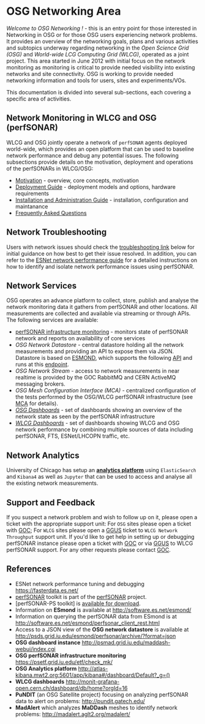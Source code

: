 OSG Networking Area
===================

*Welcome to OSG Networking !* - this is an entry point for those interested in Networking in OSG or for those OSG users experiencing network problems. It provides an overview of the networking goals, plans and various activities and subtopics underway regarding networking in the *Open Science Grid (OSG)* and *World-wide LCG Computing Grid (WLCG)*, operated as a joint project. This area started in June 2012 with initial focus on the network monitoring as monitoring is critical to provide needed visibility into existing networks and site connectivity. OSG is working to provide needed networking information and tools for users, sites and experiments/VOs.

This documentation is divided into several sub-sections, each covering a specific area of activities. 

Network Monitoring in WLCG and OSG (perfSONAR)
----------------------------------------------

WLCG and OSG jointly operate a network of `perfSONAR` agents deployed world-wide, which provides an open platform that can be used to baseline network performance and debug any potential issues. The following subsections provide details on the motivation, deployment and operations of the perfSONARs in WLCG/OSG: 

- [Motivation](perfsonar-in-osg.md) - overview, core concepts, motivation
- [Deployment Guide](perfsonar/deployment-models.md) - deployment models and options, hardware requirements
- [Installation and Administration Guide](perfsonar/installation.md) - installation, configuration and maintanance 
- [Frequently Asked Questions](perfsonar/faq.md)

Network Troubleshooting
-----------------------
Users with network issues should check the [troubleshooting link](network-troubleshooting.md) below for initial guidance on how best to get their issue resolved. In addition, you can refer to the [ESNet network performance guide](https://fasterdata.es.net/performance-testing/troubleshooting/network-troubleshooting-quick-reference-guide/) for a detailed instructions on how to identify and isolate network performance issues using perfSONAR.

Network Services 
----------------

OSG operates an advance platform to collect, store, publish and analyse the network monitoring data it gathers from perfSONAR and other locations. All measurements are collected and available via streaming or through APIs. The following services are available:

- [perfSONAR infrastructure monitoring](perfsonar/psetf.md) - monitors state of perfSONAR network and reports on availability of core services
- *OSG Network Datastore* - central datastore holding all the network measurements and providing an API to expose them via JSON. Datastore is based on [ESMOND](http://software.es.net/esmond/), which supports the following [API](http://software.es.net/esmond/perfsonar_client_rest.html) and runs at this [endpoint](http://psds.grid.iu.edu/esmond/perfsonar/archive/?format=json).
- *OSG Network Stream* - access to network measurements in near realtime is provided by the GOC RabbitMQ and CERN ActiveMQ messaging brokers.
- *OSG Mesh Configuration Interface (MCA)* - centralized configuration of the tests performed by the OSG/WLCG perfSONAR infrastructure (see [MCA](http://docs.perfsonar.net/mca.html) for details).
- [*OSG Dashboards*](http://psmad.grid.iu.edu/maddash-webui/index.cgi) - set of dashboards showing an overview of the network state as seen by the perfSONAR infrastructure 
- [*WLCG Dashboards*](http://monit-grafana-open.cern.ch/dashboard/db/home?orgId=16) - set of dashboards showing WLCG and OSG network performance by combining multiple sources of data including perfSONAR, FTS, ESNet/LHCOPN traffic, etc. 

Network Analytics
-----------------
University of Chicago has setup an [**analytics platform**](<https://twiki.cern.ch/twiki/bin/view/AtlasComputing/ATLASAnalytics>) using `ElasticSearch` and `Kibana4` as well as `Jupyter` that can be used to access and analyse all the existing network measurements.

Support and Feedback
--------------------
If you suspect a network problem and wish to follow up on it, please open a ticket with the appropriate support unit: For `OSG` sites please open a ticket with [GOC](http://ticket.grid.iu.edu/submit); For `WLCG` sites please open a [GGUS](https://ggus.eu/) ticket to `WLCG Network Throughput` support unit. If you'd like to get help in setting up or debugging perfSONAR instance please open a ticket with [GOC](http://ticket.grid.iu.edu/submit) or via [GGUS](https://ggus.eu/) to WLCG perfSONAR support. For any other requests please contact [GOC](http://ticket.grid.iu.edu/submit).


References
----------
- ESNet network performance tuning and debugging <https://fasterdata.es.net/>
- [perfSONAR](http://docs.perfsonar.net/) toolkit is part of the [perfSONAR](http://www.perfsonar.net/) project. 
- [perfSONAR-PS toolkit] is [available for download](http://docs.perfsonar.net/install_getting.html). 
- Information on **ESmond** is available at <http://software.es.net/esmond/>
- Information on querying the perfSONAR data from ESmond is at <http://software.es.net/esmond/perfsonar_client_rest.html>
- Access to a JSON view of the **OSG network datastore** is available at <http://psds.grid.iu.edu/esmond/perfsonar/archive/?format=json>
- **OSG dashboard instance** <http://psmad.grid.iu.edu/maddash-webui/index.cgi>
- **OSG perfSONAR infrastructure monitoring** <https://psetf.grid.iu.edu/etf/check_mk/>
- **OSG Analytics platform** <http://atlas-kibana.mwt2.org:5601/app/kibana#/dashboard/Default?_g=()>
- **WLCG dashboards** http://monit-grafana-open.cern.ch/dashboard/db/home?orgId=16
- **PuNDIT** (an OSG Satellite project) focusing on analyzing perfSONAR data to alert on problems: <http://pundit.gatech.edu/>
- **MadAlert** which analyzes **MaDDash** meshes to identify network problems: <http://madalert.aglt2.org/madalert/>


